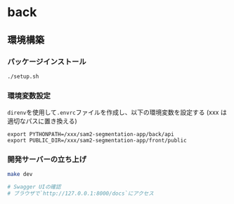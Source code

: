 # back

## 環境構築

### パッケージインストール

```bash
./setup.sh
```

### 環境変数設定

`direnv`を使用して`.envrc`ファイルを作成し、以下の環境変数を設定する (xxx は適切なパスに置き換える)

```
export PYTHONPATH=/xxx/sam2-segmentation-app/back/api
export PUBLIC_DIR=/xxx/sam2-segmentation-app/front/public
```

### 開発サーバーの立ち上げ

```bash
make dev
```

```bash
# Swagger UIの確認
# ブラウザで`http://127.0.0.1:8000/docs`にアクセス
```
